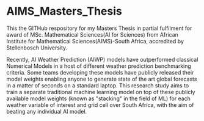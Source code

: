 # AIMS_Masters_Thesis

This the GITHub respository for my Masters Thesis in partial fulfilment for award of MSc. Mathematical Sciences(AI for Sciences) from African Institute for Mathematical Sciences(AIMS)-South Africa, accredited by Stellenbosch University.

Recently, AI Weather Prediction (AIWP) models have outperformed classical Numerical Models in a host of different weather prediction benchmarking criteria. Some teams developing these models have publicly released their model weights enabling anyone to generate state of the art global forecasts in a matter of seconds on a standard laptop. This research study aims to train a separate traditional machine learning model on top of these publicly available model weights (known as "stacking" in the field of ML) for each weather variable of interest and grid cell over South Africa, with the aim of beating any individual AI model. 
